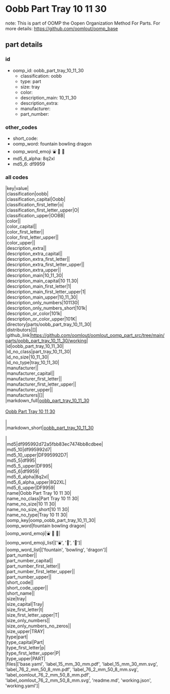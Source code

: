 # Oobb Part Tray 10 11 30  

note: This is part of OOMP the Oopen Organization Method For Parts. For more details: https://github.com/oomlout/oomp_base

##  part details





### id
* oomp_id: oobb_part_tray_10_11_30
  * classification: oobb
  * type: part
  * size: tray
  * color: 
  * description_main: 10_11_30
  * description_extra: 
  * manufacturer: 
  * part_number: 

### other_codes
* short_code: 
* oomp_word: fountain bowling dragon
* oomp_word_emoji :fountain: :bowling: :dragon:
* md5_6_alpha: 8q2xl
* md5_6: df9959

### all codes 
|key|value|  
|classification|oobb|  
|classification_capital|Oobb|  
|classification_first_letter|o|  
|classification_first_letter_upper|O|  
|classification_upper|OOBB|  
|color||  
|color_capital||  
|color_first_letter||  
|color_first_letter_upper||  
|color_upper||  
|description_extra||  
|description_extra_capital||  
|description_extra_first_letter||  
|description_extra_first_letter_upper||  
|description_extra_upper||  
|description_main|10_11_30|  
|description_main_capital|10 11.30|  
|description_main_first_letter|1|  
|description_main_first_letter_upper|1|  
|description_main_upper|10_11_30|  
|description_only_numbers|101130|  
|description_only_numbers_short|101k|  
|description_or_color|101k|  
|description_or_color_upper|101K|  
|directory|parts/oobb_part_tray_10_11_30|  
|distributors|[]|  
|github_link|https://github.com/oomlout/oomlout_oomp_part_src/tree/main/parts/oobb_part_tray_10_11_30/working|  
|id|oobb_part_tray_10_11_30|  
|id_no_class|part_tray_10_11_30|  
|id_no_size|10_11_30|  
|id_no_type|tray_10_11_30|  
|manufacturer||  
|manufacturer_capital||  
|manufacturer_first_letter||  
|manufacturer_first_letter_upper||  
|manufacturer_upper||  
|manufacturers|[]|  
|markdown_full|[oobb_part_tray_10_11_30](https://github.com/oomlout/oomlout_oomp_part_src/tree/main/parts/oobb_part_tray_10_11_30/working)<br>[](https://github.com/oomlout/oomlout_oomp_part_src/tree/main/parts/oobb_part_tray_10_11_30/working)<br>[Oobb Part Tray 10 11 30](https://github.com/oomlout/oomlout_oomp_part_src/tree/main/parts/oobb_part_tray_10_11_30/working)<br><br>|  
|markdown_short|[oobb_part_tray_10_11_30](https://github.com/oomlout/oomlout_oomp_part_src/tree/main/parts/oobb_part_tray_10_11_30/working)<br><br>|  
|md5|df995992d72a5fbb83ec7474bb8cdbee|  
|md5_10|df995992d7|  
|md5_10_upper|DF995992D7|  
|md5_5|df995|  
|md5_5_upper|DF995|  
|md5_6|df9959|  
|md5_6_alpha|8q2xl|  
|md5_6_alpha_upper|8Q2XL|  
|md5_6_upper|DF9959|  
|name|Oobb Part Tray 10 11 30|  
|name_no_class|Part Tray 10 11 30|  
|name_no_size|10 11 30|  
|name_no_size_short|10 11 30|  
|name_no_type|Tray 10 11 30|  
|oomp_key|oomp_oobb_part_tray_10_11_30|  
|oomp_word|fountain bowling dragon|  
|oomp_word_emoji|:fountain: :bowling: :dragon:|  
|oomp_word_emoji_list|[':fountain:', ':bowling:', ':dragon:']|  
|oomp_word_list|['fountain', 'bowling', 'dragon']|  
|part_number||  
|part_number_capital||  
|part_number_first_letter||  
|part_number_first_letter_upper||  
|part_number_upper||  
|short_code||  
|short_code_upper||  
|short_name||  
|size|tray|  
|size_capital|Tray|  
|size_first_letter|t|  
|size_first_letter_upper|T|  
|size_only_numbers||  
|size_only_numbers_no_zeros||  
|size_upper|TRAY|  
|type|part|  
|type_capital|Part|  
|type_first_letter|p|  
|type_first_letter_upper|P|  
|type_upper|PART|  
|files|['base.yaml', 'label_15_mm_30_mm.pdf', 'label_15_mm_30_mm.svg', 'label_76_2_mm_50_8_mm.pdf', 'label_76_2_mm_50_8_mm.svg', 'label_oomlout_76_2_mm_50_8_mm.pdf', 'label_oomlout_76_2_mm_50_8_mm.svg', 'readme.md', 'working.json', 'working.yaml']|  
